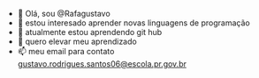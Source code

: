 - 👋 Olá, sou @Rafagustavo
- 👀 estou interesado aprender novas linguagens de programação
- 🌱 atualmente estou aprendendo  git hub
- 💞️ quero elevar meu aprendizado 
- 📫 meu email para contato  gustavo.rodrigues.santos06@escola.pr.gov.br

<!---
Rafagustavo/Rafagustavo is a ✨ special ✨ repository because its `README.md` (this file) appears on your GitHub profile.
You can click the Preview link to take a look at your changes.
--->

